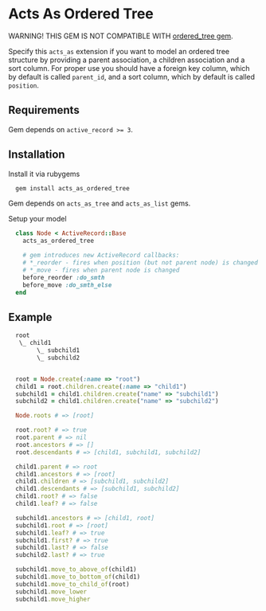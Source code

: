 # Acts As Ordered Tree
WARNING! THIS GEM IS NOT COMPATIBLE WITH <a href="http://ordered-tree.rubyforge.org">ordered_tree gem</a>.

Specify this `acts_as` extension if you want to model an ordered tree structure by providing a parent association, a children
association and a sort column. For proper use you should have a foreign key column, which by default is called `parent_id`, and
a sort column, which by default is called `position`.

## Requirements
Gem depends on `active_record >= 3`.

## Installation
Install it via rubygems
```bash
  gem install acts_as_ordered_tree
```

Gem depends on `acts_as_tree` and `acts_as_list` gems.

Setup your model
```ruby
  class Node < ActiveRecord::Base
    acts_as_ordered_tree

    # gem introduces new ActiveRecord callbacks:
    # *_reorder - fires when position (but not parent node) is changed
    # *_move - fires when parent node is changed
    before_reorder :do_smth
    before_move :do_smth_else
  end
```

## Example
```ruby
  root
   \_ child1
        \_ subchild1
        \_ subchild2


  root = Node.create(:name => "root")
  child1 = root.children.create(:name => "child1")
  subchild1 = child1.children.create("name" => "subchild1")
  subchild2 = child1.children.create("name" => "subchild2")

  Node.roots # => [root]

  root.root? # => true
  root.parent # => nil
  root.ancestors # => []
  root.descendants # => [child1, subchild1, subchild2]

  child1.parent # => root
  child1.ancestors # => [root]
  child1.children # => [subchild1, subchild2]
  child1.descendants # => [subchild1, subchild2]
  child1.root? # => false
  child1.leaf? # => false

  subchild1.ancestors # => [child1, root]
  subchild1.root # => [root]
  subchild1.leaf? # => true
  subchild1.first? # => true
  subchild1.last? # => false
  subchild2.last? # => true

  subchild1.move_to_above_of(child1)
  subchild1.move_to_bottom_of(child1)
  subchild1.move_to_child_of(root)
  subchild1.move_lower
  subchild1.move_higher
```